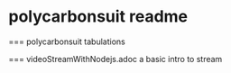 # polycarbonsuit readme

=== polycarbonsuit tabulations

=== videoStreamWithNodejs.adoc
a basic intro to stream 


